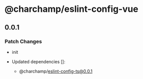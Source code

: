 # @charchamp/eslint-config-vue

## 0.0.1

### Patch Changes

- init

- Updated dependencies []:
  - @charchamp/eslint-config-ts@0.0.1

